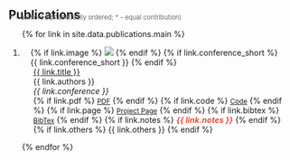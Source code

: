<h2 id="publications" style="margin: 2px 0px -15px;">Publications</h2>
<small style="font-size: 80%; color: #666;">(* – authors alphabetically ordered; † – equal contribution)</small>

<div class="publications">
<ol class="bibliography">

{% for link in site.data.publications.main %}

<li>
<div class="pub-row">
  <div class="col-sm-3 abbr" style="position: relative;padding-right: 15px;padding-left: 15px;">
    {% if link.image %} 
    <img src="{{ link.image }}" class="teaser img-fluid z-depth-1" style="width=100;height=40%">
    {% endif %}
    {% if link.conference_short %} 
    <abbr class="badge">{{ link.conference_short }}</abbr>
    {% endif %}
  </div>
  <div class="col-sm-9" style="position: relative;padding-right: 15px;padding-left: 20px;">
      <div class="title"><a href="{{ link.pdf }}">{{ link.title }}</a></div>
      <div class="author">{{ link.authors }}</div>
      <div class="periodical"><em>{{ link.conference }}</em>
      </div>
    <div class="links">
      {% if link.pdf %} 
      <a href="{{ link.pdf }}" class="btn btn-sm z-depth-0" role="button" target="_blank" style="font-size:12px;">PDF</a>
      {% endif %}
      {% if link.code %} 
      <a href="{{ link.code }}" class="btn btn-sm z-depth-0" role="button" target="_blank" style="font-size:12px;">Code</a>
      {% endif %}
      {% if link.page %} 
      <a href="{{ link.page }}" class="btn btn-sm z-depth-0" role="button" target="_blank" style="font-size:12px;">Project Page</a>
      {% endif %}
      {% if link.bibtex %} 
      <a href="{{ link.bibtex }}" class="btn btn-sm z-depth-0" role="button" target="_blank" style="font-size:12px;">BibTex</a>
      {% endif %}
      {% if link.notes %} 
      <strong> <i style="color:#e74d3c">{{ link.notes }}</i></strong>
      {% endif %}
      {% if link.others %} 
      {{ link.others }}
      {% endif %}
    </div>
  </div>
</div>
</li>

<!-- <br> -->

{% endfor %}

</ol>
</div>

